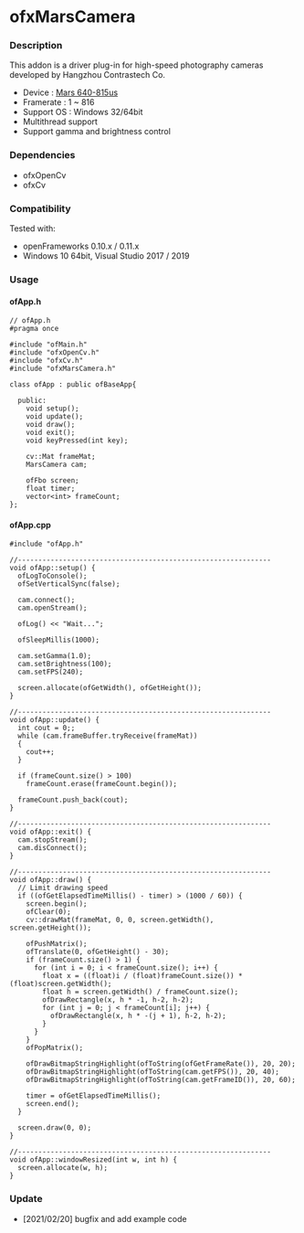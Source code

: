 # ofxMarsCamera

### Description

This addon is a driver plug-in for high-speed photography cameras developed by Hangzhou Contrastech Co. 

* Device : [Mars 640-815us](http://www.contrastech.com/en/productview/1033.html)
* Framerate : 1 ~ 816
* Support OS : Windows 32/64bit
* Multithread support 
* Support gamma and brightness control

### Dependencies

* ofxOpenCv
* ofxCv

### Compatibility

Tested with: 
* openFrameworks 0.10.x / 0.11.x
* Windows 10 64bit, Visual Studio 2017 / 2019

### Usage

#### ofApp.h

    // ofApp.h
    #pragma once

    #include "ofMain.h"
    #include "ofxOpenCv.h"
    #include "ofxCv.h"
    #include "ofxMarsCamera.h"

    class ofApp : public ofBaseApp{

      public:
        void setup();
        void update();
        void draw();
        void exit();
        void keyPressed(int key);

        cv::Mat frameMat;
        MarsCamera cam;

        ofFbo screen;
        float timer;
        vector<int> frameCount;
    };

#### ofApp.cpp

    #include "ofApp.h"

    //--------------------------------------------------------------
    void ofApp::setup() {
      ofLogToConsole();
      ofSetVerticalSync(false);

      cam.connect();
      cam.openStream();

      ofLog() << "Wait...";

      ofSleepMillis(1000);

      cam.setGamma(1.0);
      cam.setBrightness(100);
      cam.setFPS(240);

      screen.allocate(ofGetWidth(), ofGetHeight());
    }

    //--------------------------------------------------------------
    void ofApp::update() {
      int cout = 0;;
      while (cam.frameBuffer.tryReceive(frameMat))
      {
        cout++;
      }

      if (frameCount.size() > 100)
        frameCount.erase(frameCount.begin());

      frameCount.push_back(cout);
    }

    //--------------------------------------------------------------
    void ofApp::exit() {
      cam.stopStream();
      cam.disConnect();
    }

    //--------------------------------------------------------------
    void ofApp::draw() {
      // Limit drawing speed
      if ((ofGetElapsedTimeMillis() - timer) > (1000 / 60)) {
        screen.begin();
        ofClear(0);
        cv::drawMat(frameMat, 0, 0, screen.getWidth(), screen.getHeight());

        ofPushMatrix();
        ofTranslate(0, ofGetHeight() - 30);
        if (frameCount.size() > 1) {
          for (int i = 0; i < frameCount.size(); i++) {
            float x = ((float)i / (float)frameCount.size()) * (float)screen.getWidth();
            float h = screen.getWidth() / frameCount.size();
            ofDrawRectangle(x, h * -1, h-2, h-2);
            for (int j = 0; j < frameCount[i]; j++) {
              ofDrawRectangle(x, h * -(j + 1), h-2, h-2);
            }
          }
        }
        ofPopMatrix();

        ofDrawBitmapStringHighlight(ofToString(ofGetFrameRate()), 20, 20);
        ofDrawBitmapStringHighlight(ofToString(cam.getFPS()), 20, 40);
        ofDrawBitmapStringHighlight(ofToString(cam.getFrameID()), 20, 60);

        timer = ofGetElapsedTimeMillis();
        screen.end();
      }

      screen.draw(0, 0);
    }

    //--------------------------------------------------------------
    void ofApp::windowResized(int w, int h) {
      screen.allocate(w, h);
    }

### Update

* [2021/02/20] bugfix and add example code
